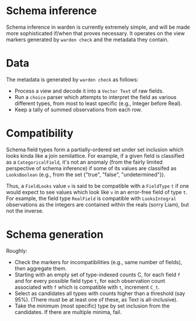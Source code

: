 # Schema inference

Schema inference in warden is currently extremely simple, and will be
made more sophisticated if/when that proves necessary. It operates on
the view markers generated by `warden check` and the metadata they
contain.

# Data

The metadata is generated by `warden check` as follows:

 - Process a view and decode it into a `Vector Text` of raw fields.
 - Run a `choice` parser which attempts to interpret the field as
   various different types, from most to least specific (e.g., Integer
   before Real).
 - Keep a tally of summed observations from each row.

# Compatibility

Schema field types form a partially-ordered set under set inclusion
which looks kinda like a join semilattice. For example, if a given
field is classified as a  `CategoricalField`, it's not an anomaly
(from the fairly limited perspective of schema inference) if some of
its values are classifed as `LooksBoolean` (e.g., from the set
{"true", "false", "undetermined"}).

Thus, a `FieldLooks` value `v` is said to be compatible with a
`FieldType` `t` if one would expect to see values which look like `v`
in an error-free field of type `t`. For example, the field type
`RealField` is compatible with `LooksIntegral` observations as the
integers are contained within the reals (sorry Liam), but not the
inverse.

# Schema generation

Roughly:

 - Check the markers for incompatibilities (e.g., same number of
   fields), then aggregate them.
 - Starting with an empty set of type-indexed counts C, for each field
   `f` and for every possible field type `t`, for each 
   observation count associated with `f` which is compatible with `t`,
   increment `C_t`.
 - Select as candidates all types with counts higher than a threshold
   (say 95%). (There must be at least one of these, as Text is
   all-inclusive).
 - Take the minimum (most specific) type by set inclusion from the
   candidates. If there are multiple minima, fail.
